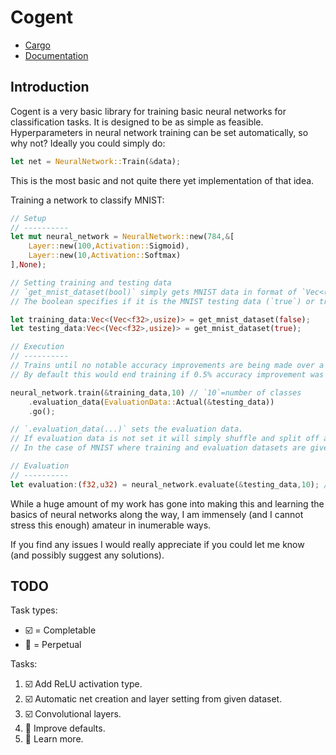 # Cogent

 - [Cargo](https://crates.io/crates/cogent)
 - [Documentation](https://docs.rs/cogent/0.1.5/cogent/)
## Introduction

Cogent is a very basic library for training basic neural networks for classification tasks.
It is designed to be as simple as feasible.
Hyperparameters in neural network training can be set automatically, so why not?
Ideally you could simply do:
```rust
let net = NeuralNetwork::Train(&data);
```
This is the most basic and not quite there yet implementation of that idea.

Training a network to classify MNIST:
```rust
// Setup
// ----------
let mut neural_network = NeuralNetwork::new(784,&[
    Layer::new(100,Activation::Sigmoid),
    Layer::new(10,Activation::Softmax)
],None);

// Setting training and testing data
// `get_mnist_dataset(bool)` simply gets MNIST data in format of `Vec<(Vec<f32>,usize)>` where each entry is an example (tuple.0=input and tuple.1=class).
// The boolean specifies if it is the MNIST testing data (`true`) or training data (`false`).

let training_data:Vec<(Vec<f32>,usize)> = get_mnist_dataset(false);
let testing_data:Vec<(Vec<f32>,usize)> = get_mnist_dataset(true);

// Execution
// ----------
// Trains until no notable accuracy improvements are being made over a number of iterations.
// By default this would end training if 0.5% accuracy improvement was not seen over 6 iterations (often referred to as 'epochs').

neural_network.train(&training_data,10) // `10`=number of classes
    .evaluation_data(EvaluationData::Actual(&testing_data))
    .go();

// `.evaluation_data(...)` sets the evaluation data. 
// If evaluation data is not set it will simply shuffle and split off a random group from training data to be evaluation data.
// In the case of MNIST where training and evaluation datasets are given seperately, it makes sense to set it as such.

// Evaluation
// ----------
let evaluation:(f32,u32) = neural_network.evaluate(&testing_data,10); // (cost,example correctly classified)
```

While a huge amount of my work has gone into making this and learning the basics of neural networks along the way, I am immensely (and I cannot stress this enough) amateur in inumerable ways.

If you find any issues I would really appreciate if you could let me know (and possibly suggest any solutions).

## TODO

Task types:

 - :ballot_box_with_check: = Completable
 - :repeat: = Perpetual
 
Tasks:

1. :ballot_box_with_check: Add ReLU activation type.
2. :ballot_box_with_check: Automatic net creation and layer setting from given dataset.
3. :ballot_box_with_check: Convolutional layers.
4. :repeat: Improve defaults.
5. :repeat: Learn more.
